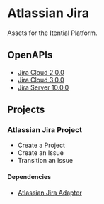 # Atlassian Jira
Assets for the Itential Platform.

## OpenAPIs
- [Jira Cloud 2.0.0](./OpenAPIs/jira_cloud_2.0.0.json)
- [Jira Cloud 3.0.0](./OpenAPIs/jira_cloud_3.0.0.json)
- [Jira Server 10.0.0](./OpenAPIs/jira_server_10.0.0.json)

## Projects
### Atlassian Jira Project
- Create a Project
- Create an Issue
- Transition an Issue

#### Dependencies
- [Atlassian Jira Adapter](https://gitlab.com/itentialopensource/adapters/adapter-jira)
